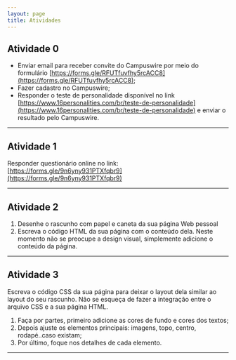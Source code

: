 ```yaml
---
layout: page
title: Atividades
---
```


## Atividade 0
- Enviar email para receber convite do Campuswire por meio do formulário [https://forms.gle/RFUTfuvfhy5rcACC8](https://forms.gle/RFUTfuvfhy5rcACC8);
- Fazer cadastro no Campuswire;
- Responder o teste de personalidade disponível no link [https://www.16personalities.com/br/teste-de-personalidade](https://www.16personalities.com/br/teste-de-personalidade) e enviar o resultado pelo Campuswire.

---

## Atividade 1

Responder questionário online no link: [https://forms.gle/9n6yny931PTXfqbr9](https://forms.gle/9n6yny931PTXfqbr9)

---

## Atividade 2

1. Desenhe o rascunho com papel e caneta da sua página Web pessoal
1. Escreva o código HTML da sua página com o conteúdo dela. Neste momento
não se preocupe a design visual, simplemente adicione o conteúdo da página.

---

## Atividade 3

Escreva o código CSS da sua página para deixar o layout dela similar ao layout do seu rascunho. 
Não se esqueça de fazer a integração entre o arquivo CSS e a sua página HTML.
  1. Faça por partes, primeiro adicione as cores de fundo e cores dos textos;
  1. Depois ajuste os elementos principais: imagens, topo, centro, rodapé..caso existam;
  1. Por último, foque nos detalhes de cada elemento.

---